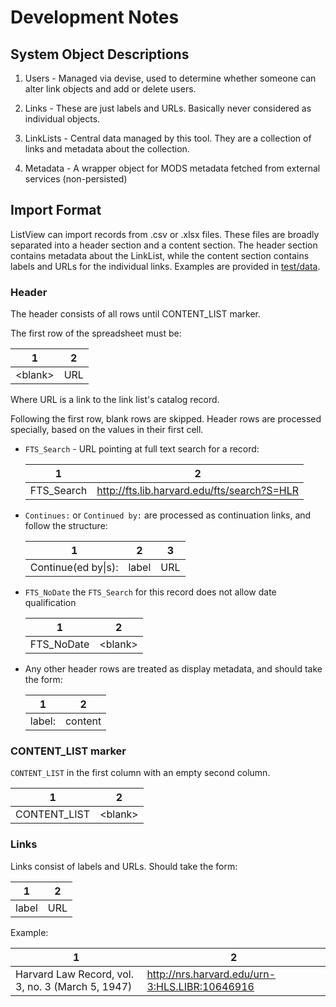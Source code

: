 # Development Notes

## System Object Descriptions

1. Users - Managed via devise, used to determine whether someone can alter link objects and add or delete users.

2. Links - These are just labels and URLs.  Basically never considered as individual objects.

3. LinkLists - Central data managed by this tool.  They are a collection of links and metadata about the collection.

4. Metadata - A wrapper object for MODS metadata fetched from external services (non-persisted)

## Import Format

ListView can import records from .csv or .xlsx files.  These files are broadly separated into a header section and a content section.  The header section contains metadata about the LinkList, while the content section contains labels and URLs for the individual links.  Examples are provided in [test/data](test/data).

### Header
The header consists of all rows until CONTENT_LIST marker.

The first row of the spreadsheet must be:

|  1        | 2    |
| --------- | ----- |
|  \<blank\>  | URL  |

Where URL is a link to the link list's catalog record.

Following the first row, blank rows are skipped. Header rows are processed specially, based on the values in their first cell.

* `FTS_Search` - URL pointing at full text search for a record:

    |  1           | 2                                                    |
    | ------------ | ------------------------------------------------------ |
    |  FTS_Search  | http://fts.lib.harvard.edu/fts/search?S=HLR |

* `Continues:` or `Continued by:` are processed as continuation links, and follow the structure:

    | 1                  | 2     | 3   |
    | -------------------- | ------- | ----- |
    | Continue(ed by\|s): | label | URL |

* `FTS_NoDate` the `FTS_Search` for this record does not allow date qualification

    |  1           |  2  |
    | ------------ | --- |
    |  FTS_NoDate  |  \<blank\>   |


* Any other header rows are treated as display metadata, and should take the form:

    |  1       |  2        |
    | -------- | --------- |
    |  label:  |  content  |

### CONTENT_LIST marker
`CONTENT_LIST` in the first column with an empty second column.

|  1              |  2  |
| --------------- | --- |
|  CONTENT_LIST   | \<blank\>    |

### Links
Links consist of labels and URLs.  Should take the form:

|  1      |  2    |
| ------- | ----- |
|  label  |  URL  |

Example:

|  1                                                  |  2                                               |
| --------------------------------------------------- | ------------------------------------------------ |
|  Harvard Law Record, vol. 3, no. 3 (March 5, 1947)  |  http://nrs.harvard.edu/urn-3:HLS.LIBR:10646916  |
